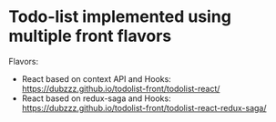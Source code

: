 # Todo-list implemented using multiple front flavors

Flavors:
- React based on context API and Hooks: https://dubzzz.github.io/todolist-front/todolist-react/
- React based on redux-saga and Hooks: https://dubzzz.github.io/todolist-front/todolist-react-redux-saga/
